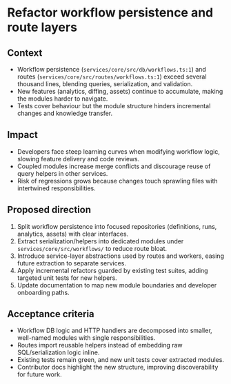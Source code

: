 # Refactor workflow persistence and route layers

## Context
- Workflow persistence (`services/core/src/db/workflows.ts:1`) and routes (`services/core/src/routes/workflows.ts:1`) exceed several thousand lines, blending queries, serialization, and validation.
- New features (analytics, diffing, assets) continue to accumulate, making the modules harder to navigate.
- Tests cover behaviour but the module structure hinders incremental changes and knowledge transfer.

## Impact
- Developers face steep learning curves when modifying workflow logic, slowing feature delivery and code reviews.
- Coupled modules increase merge conflicts and discourage reuse of query helpers in other services.
- Risk of regressions grows because changes touch sprawling files with intertwined responsibilities.

## Proposed direction
1. Split workflow persistence into focused repositories (definitions, runs, analytics, assets) with clear interfaces.
2. Extract serialization/helpers into dedicated modules under `services/core/src/workflows/` to reduce route bloat.
3. Introduce service-layer abstractions used by routes and workers, easing future extraction to separate services.
4. Apply incremental refactors guarded by existing test suites, adding targeted unit tests for new helpers.
5. Update documentation to map new module boundaries and developer onboarding paths.

## Acceptance criteria
- Workflow DB logic and HTTP handlers are decomposed into smaller, well-named modules with single responsibilities.
- Routes import reusable helpers instead of embedding raw SQL/serialization logic inline.
- Existing tests remain green, and new unit tests cover extracted modules.
- Contributor docs highlight the new structure, improving discoverability for future work.

